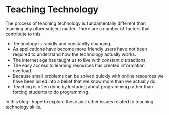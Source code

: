 # Teaching Technology

The process of teaching technology is fundamentally different than teaching any other subject matter.  There are a number of factors that contribute to this.

* Technology is rapidly and constantly changing.
* As applications have become more friendly users have not been required to understand how the technology actually works.
* The internet age has taught us to live with constant distractions.
* The easy access to learning resources has created information overload.
* Because small problems can be solved quickly with online resources we have been lulled into a belief that we know more than we actually do.
* Teaching is often done by lecturing about programming rather than forcing students to do programming.

In this blog I hope to explore these and other issues related to teaching technology skills.

